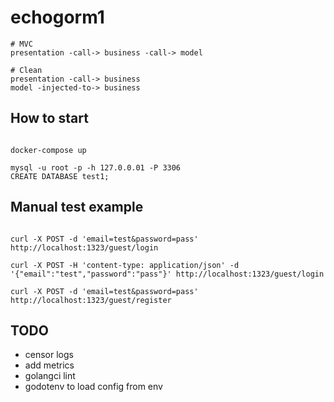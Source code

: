 
# echogorm1

```
# MVC
presentation -call-> business -call-> model

# Clean
presentation -call-> business
model -injected-to-> business
```

## How to start

```shell

docker-compose up

mysql -u root -p -h 127.0.0.01 -P 3306
CREATE DATABASE test1;

```

## Manual test example

```shell

curl -X POST -d 'email=test&password=pass' http://localhost:1323/guest/login

curl -X POST -H 'content-type: application/json' -d '{"email":"test","password":"pass"}' http://localhost:1323/guest/login

curl -X POST -d 'email=test&password=pass' http://localhost:1323/guest/register
```

## TODO
- censor logs
- add metrics
- golangci lint
- godotenv to load config from env
